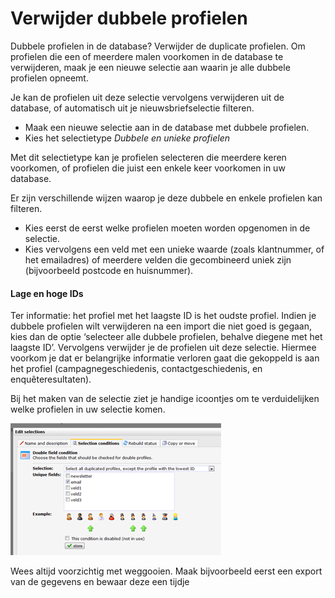 # Verwijder dubbele profielen

Dubbele profielen in de database? Verwijder de duplicate profielen. Om
profielen die een of meerdere malen voorkomen in de database te
verwijderen, maak je een nieuwe selectie aan waarin je alle dubbele
profielen opneemt.

Je kan de profielen uit deze selectie vervolgens verwijderen uit de
database, of automatisch uit je nieuwsbriefselectie filteren.

-   Maak een nieuwe selectie aan in de database met dubbele profielen.
-   Kies het selectietype *Dubbele en unieke profielen*

Met dit selectietype kan je profielen selecteren die meerdere keren
voorkomen, of profielen die juist een enkele keer voorkomen in uw
database.

Er zijn verschillende wijzen waarop je deze dubbele en enkele profielen
kan filteren.

-   Kies eerst de eerst welke profielen moeten worden opgenomen in de
    selectie.
-   Kies vervolgens een veld met een unieke waarde (zoals klantnummer,
    of het emailadres) of meerdere velden die gecombineerd uniek zijn
    (bijvoorbeeld postcode en huisnummer).

#### Lage en hoge IDs

Ter informatie: het profiel met het laagste ID is het oudste profiel.
Indien je dubbele profielen wilt verwijderen na een import die niet goed
is gegaan, kies dan de optie ‘selecteer alle dubbele profielen, behalve
diegene met het laagste ID’. Vervolgens verwijder je de profielen uit
deze selectie. Hiermee voorkom je dat er belangrijke informatie verloren
gaat die gekoppeld is aan het profiel (campagnegeschiedenis,
contactgeschiedenis, en enquêteresultaten).

Bij het maken van de selectie ziet je handige icoontjes om te
verduidelijken welke profielen in uw selectie komen.

![Select single or duplicate profiles](../images/removedoublesselections.png)

Wees altijd voorzichtig met weggooien. Maak bijvoorbeeld eerst een
export van de gegevens en bewaar deze een tijdje
